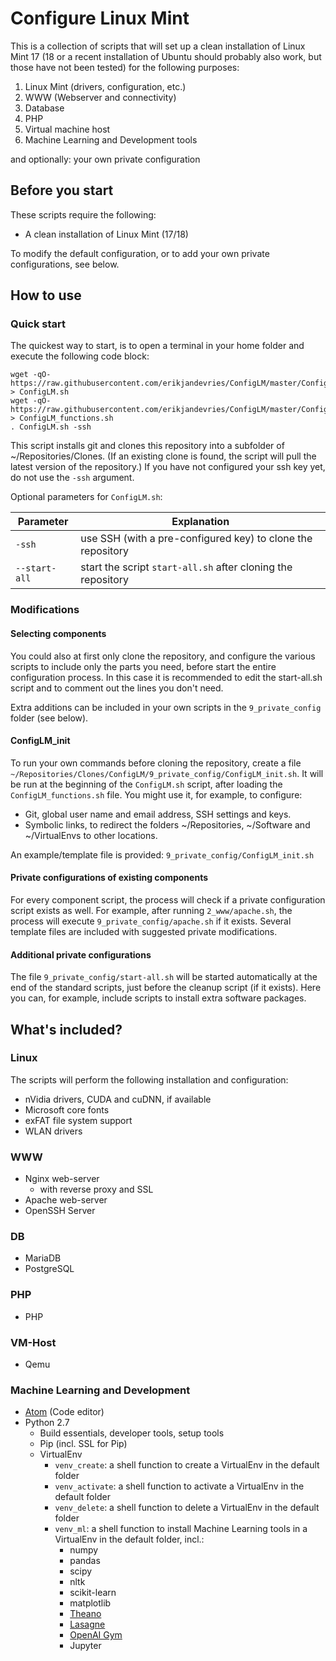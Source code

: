 # Configure Linux Mint

This is a collection of scripts that will set up a clean installation of
Linux Mint 17 (18 or a recent installation of Ubuntu should probably also work, but those have not been tested) for the following purposes:

1. Linux Mint (drivers, configuration, etc.)
2. WWW (Webserver and connectivity)
3. Database
4. PHP
5. Virtual machine host
6. Machine Learning and Development tools

and optionally: your own private configuration

## Before you start

These scripts require the following:

* A clean installation of Linux Mint (17/18)

To modify the default configuration, or to add your own private configurations, see below.


## How to use

### Quick start

The quickest way to start, is to open a terminal in your home folder and
execute the following code block:

    wget -qO- https://raw.githubusercontent.com/erikjandevries/ConfigLM/master/ConfigLM.sh > ConfigLM.sh
    wget -qO- https://raw.githubusercontent.com/erikjandevries/ConfigLM/master/ConfigLM_functions.sh > ConfigLM_functions.sh
    . ConfigLM.sh -ssh

This script installs git and clones this repository into a subfolder of
~/Repositories/Clones. (If an existing clone is found, the script will pull the
latest version of the repository.)
If you have not configured your ssh key yet, do not use the `-ssh` argument.

Optional parameters for `ConfigLM.sh`:

Parameter | Explanation
--- | ---
`-ssh` | use SSH (with a pre-configured key) to clone the repository
`--start-all` | start the script `start-all.sh` after cloning the repository

### Modifications

#### Selecting components

You could also at first only clone the repository, and configure the various scripts
to include only the parts you need, before start the entire configuration process. In this case it is recommended to edit the start-all.sh script and to comment out the lines you don't need.

Extra additions can be included in your own scripts in the `9_private_config` folder (see below).

#### ConfigLM_init

To run your own commands before cloning the repository, create a file `~/Repositories/Clones/ConfigLM/9_private_config/ConfigLM_init.sh`. It will be run at the beginning of the `ConfigLM.sh` script, after loading the `ConfigLM_functions.sh` file. You might use it, for example, to configure:

* Git, global user name and email address, SSH settings and keys.
* Symbolic links, to redirect the folders ~/Repositories, ~/Software and ~/VirtualEnvs to other locations.

An example/template file is provided: `9_private_config/ConfigLM_init.sh`

#### Private configurations of existing components

For every component script, the process will check if a private configuration script exists as well. For example, after running `2_www/apache.sh`, the process will execute `9_private_config/apache.sh` if it exists. Several template files are included with suggested private modifications.

#### Additional private configurations

The file `9_private_config/start-all.sh` will be started automatically at the end of the standard scripts, just before the cleanup script (if it exists). Here you can, for example, include scripts to install extra software packages.


## What's included?

### Linux

The scripts will perform the following installation and configuration:

* nVidia drivers, CUDA and cuDNN, if available
* Microsoft core fonts
* exFAT file system support
* WLAN drivers

### WWW

* Nginx web-server
  * with reverse proxy and SSL
* Apache web-server
* OpenSSH Server

### DB

* MariaDB
* PostgreSQL

### PHP

* PHP

### VM-Host

* Qemu

### Machine Learning and Development

* [Atom](https://atom.io/) (Code editor)
* Python 2.7
  * Build essentials, developer tools, setup tools
  * Pip (incl. SSL for Pip)
  * VirtualEnv
    * `venv_create`: a shell function to create a VirtualEnv in the default folder
    * `venv_activate`: a shell function to activate a VirtualEnv in the default folder
    * `venv_delete`: a shell function to delete a VirtualEnv in the default folder
    * `venv_ml`: a shell function to install Machine Learning tools in a VirtualEnv in the default folder, incl.:
      * numpy
      * pandas
      * scipy
      * nltk
      * scikit-learn
      * matplotlib
      * [Theano](http://deeplearning.net/software/theano/)
      * [Lasagne](https://lasagne.readthedocs.io/en/latest/)
      * [OpenAI Gym](https://gym.openai.com/)
      * Jupyter
